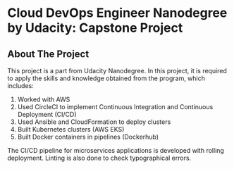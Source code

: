 
<h1 >Cloud DevOps Engineer Nanodegree by Udacity: Capstone Project</h1>

<!-- ABOUT THE PROJECT -->
## About The Project

This project is a part from Udacity Nanodegree.
In this project, it is required to apply the skills and knowledge obtained from the program, which includes:
1. Worked with AWS
2. Used CircleCI to implement Continuous Integration and Continuous Deployment (CI/CD)
4. Used Ansible and CloudFormation to deploy clusters
5. Built Kubernetes clusters (AWS EKS)
6. Built Docker containers in pipelines (Dockerhub)

The CI/CD pipeline for microservices applications is developed with rolling deployment. Linting is also done to check typographical errors. 
